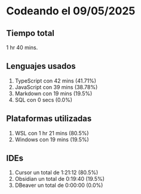 # Codeando el 09/05/2025

## Tiempo total
1 hr 40 mins.

## Lenguajes usados
1. TypeScript con 42 mins (41.71%)
1. JavaScript con 39 mins (38.78%)
1. Markdown con 19 mins (19.5%)
1. SQL con 0 secs (0.0%)

## Plataformas utilizadas
1. WSL con 1 hr 21 mins (80.5%)
1. Windows con 19 mins (19.5%)

## IDEs
1. Cursor un total de 1:21:12 (80.5%)
1. Obsidian un total de 0:19:40 (19.5%)
1. DBeaver un total de 0:00:00 (0.0%)
